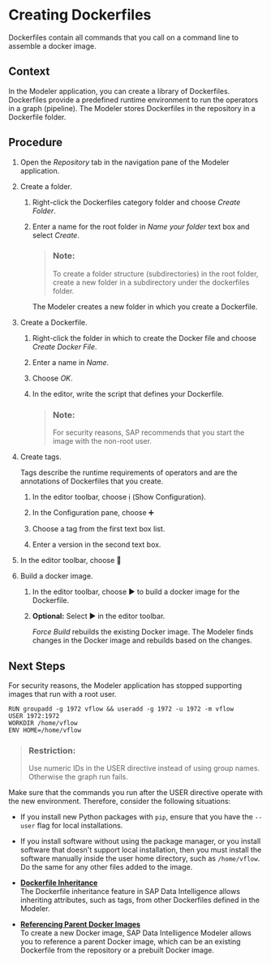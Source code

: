 <!-- loio62d1df08fa384d0e88bbe9b7cbd2c3fb -->

<link rel="stylesheet" type="text/css" href="../css/sap-icons.css"/>

# Creating Dockerfiles

Dockerfiles contain all commands that you call on a command line to assemble a docker image.



<a name="loio62d1df08fa384d0e88bbe9b7cbd2c3fb__context_fhx_nl4_dbb"/>

## Context

In the Modeler application, you can create a library of Dockerfiles. Dockerfiles provide a predefined runtime environment to run the operators in a graph \(pipeline\). The Modeler stores Dockerfiles in the repository in a Dockerfile folder.



<a name="loio62d1df08fa384d0e88bbe9b7cbd2c3fb__steps_ghx_nl4_dbb"/>

## Procedure

1.  Open the *Repository* tab in the navigation pane of the Modeler application.

2.  Create a folder.

    1.  Right-click the Dockerfiles category folder and choose *Create Folder*.

    2.  Enter a name for the root folder in *Name your folder* text box and select *Create*.

        > ### Note:  
        > To create a folder structure \(subdirectories\) in the root folder, create a new folder in a subdirectory under the dockerfiles folder.

        The Modeler creates a new folder in which you create a Dockerfile.


3.  Create a Dockerfile.

    1.  Right-click the folder in which to create the Docker file and choose *Create Docker File*.

    2.  Enter a name in *Name*.

    3.  Choose *OK*.

    4.  In the editor, write the script that defines your Dockerfile.

        > ### Note:  
        > For security reasons, SAP recommends that you start the image with the non-root user.


4.  Create tags.

    Tags describe the runtime requirements of operators and are the annotations of Dockerfiles that you create.

    1.  In the editor toolbar, choose <span class="SAP-icons"></span> \(Show Configuration\).

    2.  In the Configuration pane, choose :heavy_plus_sign:

    3.  Choose a tag from the first text box list.

    4.  Enter a version in the second text box.


5.  In the editor toolbar, choose :floppy_disk:

6.  Build a docker image.

    1.  In the editor toolbar, choose :arrow_forward: to build a docker image for the Dockerfile.

    2.  **Optional:** Select :arrow_forward: in the editor toolbar.

        *Force Build* rebuilds the existing Docker image. The Modeler finds changes in the Docker image and rebuilds based on the changes.





<a name="loio62d1df08fa384d0e88bbe9b7cbd2c3fb__postreq_l41_yhp_tjb"/>

## Next Steps

For security reasons, the Modeler application has stopped supporting images that run with a root user.

```
RUN groupadd -g 1972 vflow && useradd -g 1972 -u 1972 -m vflow
USER 1972:1972
WORKDIR /home/vflow
ENV HOME=/home/vflow
```

> ### Restriction:  
> Use numeric IDs in the USER directive instead of using group names. Otherwise the graph run fails.

Make sure that the commands you run after the USER directive operate with the new environment. Therefore, consider the following situations:

-   If you install new Python packages with `pip`, ensure that you have the `--user` flag for local installations.
-   If you install software without using the package manager, or you install software that doesn't support local installation, then you must install the software manually inside the user home directory, such as `/home/vflow`. Do the same for any other files added to the image.

-   **[Dockerfile Inheritance](dockerfile-inheritance-d49a07c.md "The Dockerfile inheritance feature in SAP Data Intelligence allows inheriting attributes, such as tags, from other Dockerfiles defined in
		the Modeler. ")**  
The Dockerfile inheritance feature in SAP Data Intelligence allows inheriting attributes, such as tags, from other Dockerfiles defined in the Modeler.
-   **[Referencing Parent Docker Images](referencing-parent-docker-images-d9a3063.md " To create a new Docker image, SAP Data Intelligence Modeler allows you to reference a parent Docker image, which can be an existing
		Dockerfile from the repository or a prebuilt Docker image. ")**  
 To create a new Docker image, SAP Data Intelligence Modeler allows you to reference a parent Docker image, which can be an existing Dockerfile from the repository or a prebuilt Docker image.

